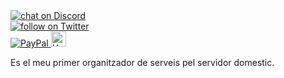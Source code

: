 
<a href="https://discord.gg/ahVq54p">
<img src="https://img.shields.io/discord/667340023829626920?logo=discord" alt="chat on Discord">
</br> 
<a href="https://twitter.com/4xsample/follow?screen_name=shields_io">
<img src="https://img.shields.io/twitter/follow/4xsample?style=social&logo=twitter" alt="follow on Twitter"></br>
<a href="https://www.paypal.com/donate/?hosted_button_id=EFVMSRHVBNJP4">
<img src="https://img.shields.io/badge/PayPal-00457C?style=for-the-badge&logo=paypal&logoColor=white" alt="PayPal">
<img src="https://img.shields.io/badge/Hack-The%20Planet-orange" alt="Hack the planet" height=24>
</a>

Es el meu primer organitzador de serveis pel servidor domestic.